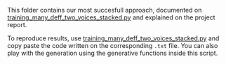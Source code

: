 This folder contains our most succesfull approach, documented on [training\_many\_deff\_two\_voices\_stacked.py](../../code/training_many_deff_two_voices_stacked.py) and explained on the project report.

To reproduce results, use [training\_many\_deff\_two\_voices\_stacked.py](../../code/training_many_deff_two_voices_stacked.py) and copy paste the code written on the corresponding `.txt` file. You can also play with the generation using the generative functions inside this script.